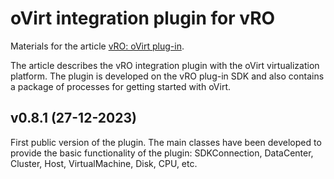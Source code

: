 # oVirt integration plugin for vRO

Materials for the article [vRO: oVirt plug-in](https://as.zabedu.ru/virtual/vmware/vrealize/vro-ovirt).

The article describes the vRO integration plugin with the oVirt virtualization platform. The plugin is developed on the vRO plug-in SDK and also contains a package of processes for getting started with oVirt.

## v0.8.1 (27-12-2023)
First public version of the plugin.
The main classes have been developed to provide the basic functionality of the plugin: SDKConnection, DataCenter, Cluster, Host, VirtualMachine, Disk, CPU, etc.